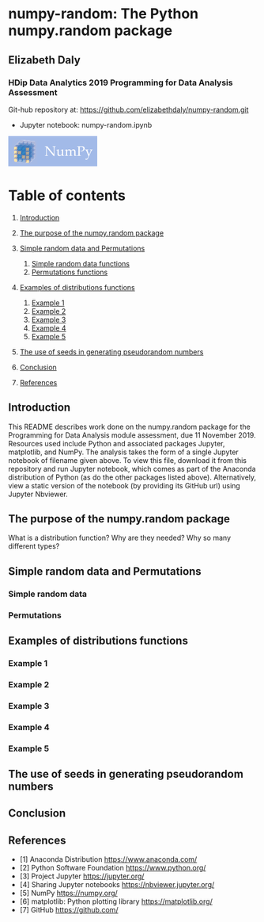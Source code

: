 # numpy-random: The Python numpy.random package
## Elizabeth Daly

### HDip Data Analytics 2019 Programming for Data Analysis Assessment

Git-hub repository at:
https://github.com/elizabethdaly/numpy-random.git

- Jupyter notebook: numpy-random.ipynb

![NumPy](images/numpy_logo.png)

# Table of contents
1. [Introduction](#introduction)

2. [The purpose of the numpy.random package](#section1)

3. [Simple random data and Permutations](section2)
    1. [Simple random data functions](#sec2SRD)
    2. [Permutations functions](#sec2PER)
    
3. [Examples of distributions functions](#section3)
    1. [Example 1](#Eg1_sec3)
    2. [Example 2](#Eg2_sec3)
    3. [Example 3](#Eg3_sec3)
    4. [Example 4](#Eg4_sec3)
    5. [Example 5](#Eg5_sec3)
    
4. [The use of seeds in generating pseudorandom numbers](#section4)
    
5. [Conclusion](#conclusion)

6. [References](#references)

## Introduction <a name="introduction"></a>
This README describes work done on the numpy.random package for the Programming for Data Analysis module assessment, due 11 November 2019. Resources used include Python and associated packages Jupyter, matplotlib, and NumPy. The analysis takes the form of a single Jupyter notebook of filename given above. To view this file, download it from this repository and run Jupyter notebook, which comes as part of the Anaconda distribution of Python (as do the other packages listed above). Alternatively, view a static version of the notebook (by providing its GitHub url) using Jupyter Nbviewer. 

## The purpose of the numpy.random package  <a name="section1"></a>
What is a distribution function? Why are they needed? Why so many different types?

## Simple random data and Permutations <a name="section2"></a>
### Simple random data <a name="sec2SRD"></a>
### Permutations <a name="sec2PER"></a>

## Examples of distributions functions <a name="section3"></a>
### Example 1 <a name="#Eg1_sec3"></a>
### Example 2 <a name="#Eg2_sec3"></a>
### Example 3 <a name="#Eg3_sec3"></a>
### Example 4 <a name="#Eg4_sec3"></a>
### Example 5 <a name="#Eg5_sec3"></a>

## The use of seeds in generating pseudorandom numbers <a name="section4"></a>

## Conclusion <a name="conclusion"></a>

## References <a name="references"></a>

- [1]  Anaconda Distribution
https://www.anaconda.com/
- [2] Python Software Foundation
https://www.python.org/
- [3] Project Jupyter
https://jupyter.org/
- [4] Sharing Jupyter notebooks
https://nbviewer.jupyter.org/
- [5] NumPy
https://numpy.org/
- [6] matplotlib: Python plotting library
https://matplotlib.org/
- [7] GitHub
https://github.com/